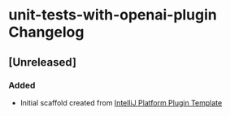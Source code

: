 <!-- Keep a Changelog guide -> https://keepachangelog.com -->

# unit-tests-with-openai-plugin Changelog

## [Unreleased]
### Added
- Initial scaffold created from [IntelliJ Platform Plugin Template](https://github.com/JetBrains/intellij-platform-plugin-template)
